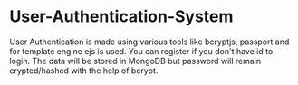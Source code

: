 # User-Authentication-System
User Authentication is made using various tools like bcryptjs, passport and for template engine ejs is used. You can register if you don't have id to login. The data will be stored in MongoDB but password will remain crypted/hashed with the help of bcrypt.
